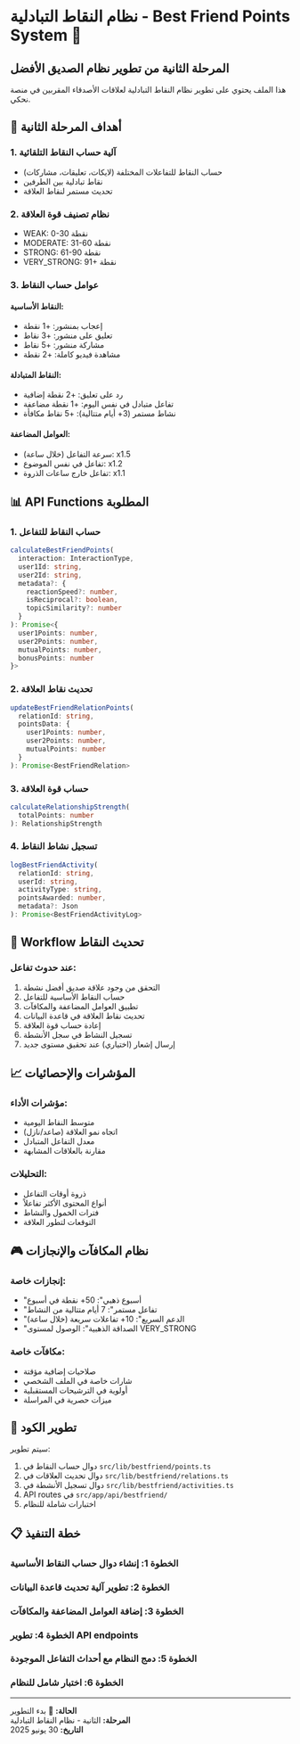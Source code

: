 # نظام النقاط التبادلية - Best Friend Points System 🎯

## المرحلة الثانية من تطوير نظام الصديق الأفضل

هذا الملف يحتوي على تطوير نظام النقاط التبادلية لعلاقات الأصدقاء المقربين في منصة نحكي.

## 🎯 أهداف المرحلة الثانية

### 1. آلية حساب النقاط التلقائية
- حساب النقاط للتفاعلات المختلفة (لايكات، تعليقات، مشاركات)
- نقاط تبادلية بين الطرفين
- تحديث مستمر لنقاط العلاقة

### 2. نظام تصنيف قوة العلاقة
- WEAK: 0-30 نقطة
- MODERATE: 31-60 نقطة
- STRONG: 61-90 نقطة
- VERY_STRONG: 91+ نقطة

### 3. عوامل حساب النقاط
#### النقاط الأساسية:
- إعجاب بمنشور: +1 نقطة
- تعليق على منشور: +3 نقاط
- مشاركة منشور: +5 نقاط
- مشاهدة فيديو كاملة: +2 نقطة

#### النقاط المتبادلة:
- رد على تعليق: +2 نقطة إضافية
- تفاعل متبادل في نفس اليوم: +1 نقطة مضاعفة
- نشاط مستمر (3+ أيام متتالية): +5 نقاط مكافأة

#### العوامل المضاعفة:
- سرعة التفاعل (خلال ساعة): x1.5
- تفاعل في نفس الموضوع: x1.2
- تفاعل خارج ساعات الذروة: x1.1

## 📊 API Functions المطلوبة

### 1. حساب النقاط للتفاعل
```typescript
calculateBestFriendPoints(
  interaction: InteractionType,
  user1Id: string,
  user2Id: string,
  metadata?: {
    reactionSpeed?: number,
    isReciprocal?: boolean,
    topicSimilarity?: number
  }
): Promise<{
  user1Points: number,
  user2Points: number,
  mutualPoints: number,
  bonusPoints: number
}>
```

### 2. تحديث نقاط العلاقة
```typescript
updateBestFriendRelationPoints(
  relationId: string,
  pointsData: {
    user1Points: number,
    user2Points: number,
    mutualPoints: number
  }
): Promise<BestFriendRelation>
```

### 3. حساب قوة العلاقة
```typescript
calculateRelationshipStrength(
  totalPoints: number
): RelationshipStrength
```

### 4. تسجيل نشاط النقاط
```typescript
logBestFriendActivity(
  relationId: string,
  userId: string,
  activityType: string,
  pointsAwarded: number,
  metadata?: Json
): Promise<BestFriendActivityLog>
```

## 🔄 Workflow تحديث النقاط

### عند حدوث تفاعل:
1. التحقق من وجود علاقة صديق أفضل نشطة
2. حساب النقاط الأساسية للتفاعل
3. تطبيق العوامل المضاعفة والمكافآت
4. تحديث نقاط العلاقة في قاعدة البيانات
5. إعادة حساب قوة العلاقة
6. تسجيل النشاط في سجل الأنشطة
7. إرسال إشعار (اختياري) عند تحقيق مستوى جديد

## 📈 المؤشرات والإحصائيات

### مؤشرات الأداء:
- متوسط النقاط اليومية
- اتجاه نمو العلاقة (صاعد/نازل)
- معدل التفاعل المتبادل
- مقارنة بالعلاقات المشابهة

### التحليلات:
- ذروة أوقات التفاعل
- أنواع المحتوى الأكثر تفاعلاً
- فترات الخمول والنشاط
- التوقعات لتطور العلاقة

## 🎮 نظام المكافآت والإنجازات

### إنجازات خاصة:
- "أسبوع ذهبي": 50+ نقطة في أسبوع
- "تفاعل مستمر": 7 أيام متتالية من النشاط
- "الدعم السريع": 10+ تفاعلات سريعة (خلال ساعة)
- "الصداقة الذهبية": الوصول لمستوى VERY_STRONG

### مكافآت خاصة:
- صلاحيات إضافية مؤقتة
- شارات خاصة في الملف الشخصي
- أولوية في الترشيحات المستقبلية
- ميزات حصرية في المراسلة

## 🔧 تطوير الكود

سيتم تطوير:
1. دوال حساب النقاط في `src/lib/bestfriend/points.ts`
2. دوال تحديث العلاقات في `src/lib/bestfriend/relations.ts`
3. دوال تسجيل الأنشطة في `src/lib/bestfriend/activities.ts`
4. API routes في `src/app/api/bestfriend/`
5. اختبارات شاملة للنظام

## 📋 خطة التنفيذ

### الخطوة 1: إنشاء دوال حساب النقاط الأساسية
### الخطوة 2: تطوير آلية تحديث قاعدة البيانات
### الخطوة 3: إضافة العوامل المضاعفة والمكافآت
### الخطوة 4: تطوير API endpoints
### الخطوة 5: دمج النظام مع أحداث التفاعل الموجودة
### الخطوة 6: اختبار شامل للنظام

---

**الحالة:** 🔄 بدء التطوير  
**المرحلة:** الثانية - نظام النقاط التبادلية  
**التاريخ:** 30 يونيو 2025
